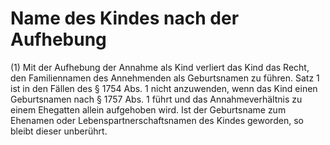 # Name des Kindes nach der Aufhebung

(1) Mit der Aufhebung der Annahme als Kind verliert das Kind das Recht, den Familiennamen des Annehmenden als Geburtsnamen zu führen. Satz 1 ist in den Fällen des § 1754 Abs. 1 nicht anzuwenden, wenn das Kind einen Geburtsnamen nach § 1757 Abs. 1 führt und das Annahmeverhältnis zu einem Ehegatten allein aufgehoben wird. Ist der Geburtsname zum Ehenamen oder Lebenspartnerschaftsnamen des Kindes geworden, so bleibt dieser unberührt.